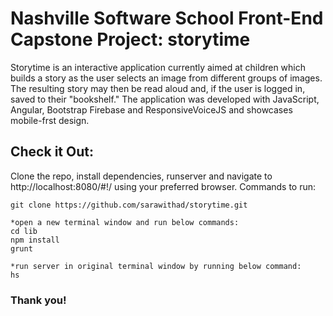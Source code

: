 # Nashville Software School Front-End Capstone Project: storytime

Storytime is an interactive application currently aimed at children which builds a story as the user selects an image from different groups of images. The resulting story may then be read aloud and, if the user is logged in, saved to their "bookshelf." The application was developed with JavaScript, Angular, Bootstrap Firebase and ResponsiveVoiceJS and showcases mobile-frst design.

## Check it Out:
Clone the repo, install dependencies, runserver and navigate to http://localhost:8080/#!/ using your preferred browser. Commands to run:
```
git clone https://github.com/sarawithad/storytime.git

*open a new terminal window and run below commands:
cd lib
npm install
grunt

*run server in original terminal window by running below command:
hs
```

### Thank you!




